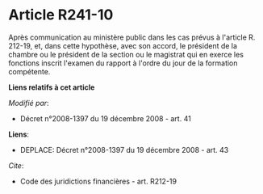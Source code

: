 # Article R241-10

Après communication au ministère public dans les cas prévus à l'article R. 212-19, et, dans cette hypothèse, avec son accord,
le président de la chambre ou le président de la section ou le magistrat qui en exerce les fonctions inscrit l'examen du
rapport à l'ordre du jour de la formation compétente.

**Liens relatifs à cet article**

_Modifié par_:

  - Décret n°2008-1397 du 19 décembre 2008 - art. 41

**Liens**:

  - DEPLACE: Décret n°2008-1397 du 19 décembre 2008 - art. 43

_Cite_:

  - Code des juridictions financières - art. R212-19
